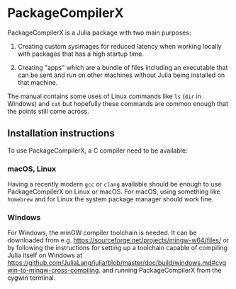 # PackageCompilerX

PackageCompilerX is a Julia package with two main purposes:

1. Creating custom sysimages for reduced latency when working locally with
   packages that has a high startup time.

2. Creating "apps" which are a bundle of files including an executable that can
   be sent and run on other machines without Julia being installed on that machine.

The manual contains some uses of Linux commands like `ls` (`dir` in Windows)
and `cat` but hopefully these commands are common enough that the points still
come across.

## Installation instructions

To use PackageCompilerX, a C compiler need to be available:

### macOS, Linux

Having a recently modern `gcc` or `clang` available should be enough to use PackageCompilerX on Linux or macOS.
For macOS, using something like `homebrew` and for Linux the system package manager should work fine.

### Windows

For Windows, the minGW compiler toolchain is needed. It can be downloaded from e.g.
https://sourceforge.net/projects/mingw-w64/files/ or by following the 
instructions for setting up a toolchain capable of compiling Julia itself on Windows at
https://github.com/JuliaLang/julia/blob/master/doc/build/windows.md#cygwin-to-mingw-cross-compiling.
and running PackageCompilerX from the cygwin terminal.
